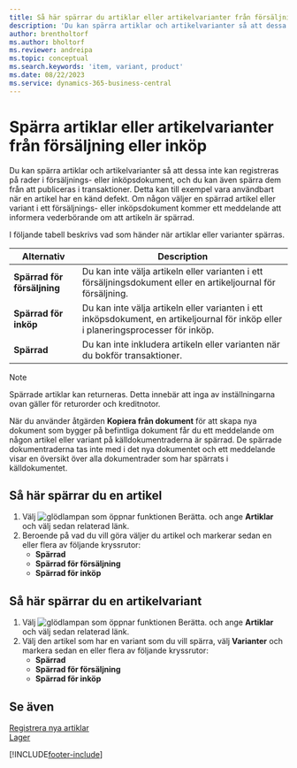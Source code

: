 ```yaml
---
title: Så här spärrar du artiklar eller artikelvarianter från försäljning eller inköp
description: 'Du kan spärra artiklar och artikelvarianter så att dessa inte registreras på rader i försäljnings- eller inköpsdokument, och du kan även spärra dem från att publiceras i en transaktion.'
author: brentholtorf
ms.author: bholtorf
ms.reviewer: andreipa
ms.topic: conceptual
ms.search.keywords: 'item, variant, product'
ms.date: 08/22/2023
ms.service: dynamics-365-business-central
---
```

# Spärra artiklar eller artikelvarianter från försäljning eller inköp

Du kan spärra artiklar och artikelvarianter så att dessa inte kan registreras på rader i försäljnings- eller inköpsdokument, och du kan även spärra dem från att publiceras i transaktioner. Detta kan till exempel vara användbart när en artikel har en känd defekt. Om någon väljer en spärrad artikel eller variant i ett försäljnings- eller inköpsdokument kommer ett meddelande att informera vederbörande om att artikeln är spärrad.

I följande tabell beskrivs vad som händer när artiklar eller varianter spärras.  

|Alternativ|Description|  
|--------------------|------------|  
|**Spärrad för försäljning**|Du kan inte välja artikeln eller varianten i ett försäljningsdokument eller en artikeljournal för försäljning.|  
|**Spärrad för inköp**|Du kan inte välja artikeln eller varianten i ett inköpsdokument, en artikeljournal för inköp eller i planeringsprocesser för inköp.|  
|**Spärrad**|Du kan inte inkludera artikeln eller varianten när du bokför transaktioner.|  

> [!NOTE]
> Spärrade artiklar kan returneras. Detta innebär att inga av inställningarna ovan gäller för returorder och kreditnotor.

När du använder åtgärden **Kopiera från dokument** för att skapa nya dokument som bygger på befintliga dokument får du ett meddelande om någon artikel eller variant på källdokumentraderna är spärrad. De spärrade dokumentraderna tas inte med i det nya dokumentet och ett meddelande visar en översikt över alla dokumentrader som har spärrats i källdokumentet.

## Så här spärrar du en artikel  

1. Välj ![glödlampan som öppnar funktionen Berätta.](media/ui-search/search_small.png "Berätta vad du vill göra") och ange **Artiklar** och välj sedan relaterad länk.  
2. Beroende på vad du vill göra väljer du artikel och markerar sedan en eller flera av följande kryssrutor:
    * **Spärrad**
    * **Spärrad för försäljning**
    * **Spärrad för inköp**  

## Så här spärrar du en artikelvariant  

1. Välj ![glödlampan som öppnar funktionen Berätta.](media/ui-search/search_small.png "Berätta vad du vill göra") och ange **Artiklar** och välj sedan relaterad länk.  
2. Välj den artikel som har en variant som du vill spärra, välj **Varianter** och markera sedan en eller flera av följande kryssrutor:  
    * **Spärrad**
    * **Spärrad för försäljning**
    * **Spärrad för inköp**

## Se även  

[Registrera nya artiklar](inventory-how-register-new-items.md)  
[Lager](inventory-manage-inventory.md)  

[!INCLUDE[footer-include](includes/footer-banner.md)]
